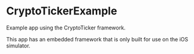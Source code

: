 # CryptoTickerExample
Example app using the CryptoTicker framework. 

This app has an embedded framework that is only built for use on the iOS simulator.
